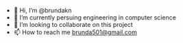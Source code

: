 - 👋 Hi, I’m @brundakn
- 🌱 I’m currently persuing engineering in computer science
- 💞️ I’m looking to collaborate on this project
- 📫 How to reach me brunda501@gmail.com

<!---
brundakn/brundakn is a ✨ special ✨ repository because its `README.md` (this file) appears on your GitHub profile.
You can click the Preview link to take a look at your changes.
--->
